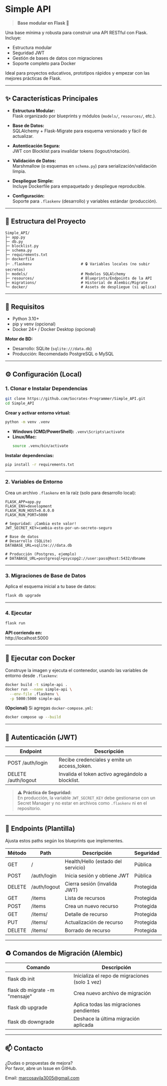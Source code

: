 # Simple API

> **Base modular en Flask 🐍**

Una base mínima y robusta para construir una API RESTful con Flask. Incluye:
- Estructura modular
- Seguridad JWT
- Gestión de bases de datos con migraciones
- Soporte completo para Docker

Ideal para proyectos educativos, prototipos rápidos y empezar con las mejores prácticas de Flask.

---

## ✨ Características Principales

- **Estructura Modular:**  
  Flask organizado por blueprints y módulos (`models/`, `resources/`, etc.).

- **Base de Datos:**  
  SQLAlchemy + Flask-Migrate para esquema versionado y fácil de actualizar.

- **Autenticación Segura:**  
  JWT con Blocklist para invalidar tokens (logout/rotación).

- **Validación de Datos:**  
  Marshmallow (o esquemas en `schema.py`) para serialización/validación limpia.

- **Despliegue Simple:**  
  Incluye Dockerfile para empaquetado y despliegue reproducible.

- **Configuración:**  
  Soporte para `.flaskenv` (desarrollo) y variables estándar (producción).

---

## 📁 Estructura del Proyecto

```
Simple_API/
├─ app.py
├─ db.py
├─ blocklist.py
├─ schema.py
├─ requirements.txt
├─ dockerfile
├─ .flaskenv                      # 🔒 Variables locales (no subir secretos)
├─ models/                        # Modelos SQLAlchemy
├─ resources/                     # Blueprints/Endpoints de la API
├─ migrations/                    # Historial de Alembic/Migrate
└─ docker/                        # Assets de despliegue (si aplica)
```

---

## 🧰 Requisitos

- Python 3.10+
- pip y venv (opcional)
- Docker 24+ / Docker Desktop (opcional)

**Motor de BD:**  
- Desarrollo: SQLite (`sqlite:///data.db`)  
- Producción: Recomendado PostgreSQL o MySQL

---

## ⚙️ Configuración (Local)

### 1. Clonar e Instalar Dependencias

```bash
git clone https://github.com/Socrates-Programmer/Simple_API.git
cd Simple_API
```

**Crear y activar entorno virtual:**

```bash
python -m venv .venv
```

- **Windows (CMD/PowerShell):** `.venv\Scripts\activate`
- **Linux/Mac:**  
  ```bash
  source .venv/bin/activate
  ```

**Instalar dependencias:**

```bash
pip install -r requirements.txt
```

---

### 2. Variables de Entorno

Crea un archivo `.flaskenv` en la raíz (solo para desarrollo local):

```
FLASK_APP=app.py
FLASK_ENV=development
FLASK_RUN_HOST=0.0.0.0
FLASK_RUN_PORT=5000

# Seguridad: ¡Cambia este valor!
JWT_SECRET_KEY=cambia-esto-por-un-secreto-seguro

# Base de datos
# Desarrollo (SQLite)
DATABASE_URL=sqlite:///data.db

# Producción (Postgres, ejemplo)
# DATABASE_URL=postgresql+psycopg2://user:pass@host:5432/dbname
```

---

### 3. Migraciones de Base de Datos

Aplica el esquema inicial a tu base de datos:

```bash
flask db upgrade
```

---

### 4. Ejecutar

```bash
flask run
```

**API corriendo en:**  
http://localhost:5000

---

## 🐳 Ejecutar con Docker

Construye la imagen y ejecuta el contenedor, usando las variables de entorno desde `.flaskenv`:

```bash
docker build -t simple-api .
docker run --name simple-api \
  --env-file .flaskenv \
  -p 5000:5000 simple-api
```

**(Opcional)** Si agregas `docker-compose.yml`:

```bash
docker compose up --build
```

---

## 🔑 Autenticación (JWT)

| Endpoint         | Descripción                                      |
|------------------|--------------------------------------------------|
| POST /auth/login | Recibe credenciales y emite un access_token.     |
| DELETE /auth/logout | Invalida el token activo agregándolo a blocklist. |

> ⚠️ **Práctica de Seguridad:**  
> En producción, la variable `JWT_SECRET_KEY` debe gestionarse con un Secret Manager y no estar en archivos como `.flaskenv` ni en el repositorio.

---

## 🔌 Endpoints (Plantilla)

Ajusta estos paths según los blueprints que implementes.

| Método  | Path            | Descripción                      | Seguridad  |
|---------|-----------------|----------------------------------|------------|
| GET     | /               | Health/Hello (estado del servicio)| Pública    |
| POST    | /auth/login     | Inicia sesión y obtiene JWT       | Pública    |
| DELETE  | /auth/logout    | Cierra sesión (invalida JWT)      | Protegida  |
| GET     | /items          | Lista de recursos                 | Protegida  |
| POST    | /items          | Crea un nuevo recurso             | Protegida  |
| GET     | /items/<id>     | Detalle de recurso                | Protegida  |
| PUT     | /items/<id>     | Actualización de recurso          | Protegida  |
| DELETE  | /items/<id>     | Borrado de recurso                | Protegida  |

---

## ♻️ Comandos de Migración (Alembic)

| Comando                       | Descripción                                    |
|-------------------------------|------------------------------------------------|
| flask db init                 | Inicializa el repo de migraciones (solo 1 vez) |
| flask db migrate -m "mensaje" | Crea nuevo archivo de migración                |
| flask db upgrade              | Aplica todas las migraciones pendientes        |
| flask db downgrade            | Deshace la última migración aplicada           |

---

## 📫 Contacto

¿Dudas o propuestas de mejora?  
Por favor, abre un Issue en GitHub.

Email: marcosavila3005@gmail.com
